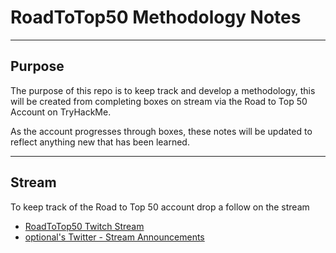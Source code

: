 # RoadToTop50 Methodology Notes

---

## Purpose
The purpose of this repo is to keep track and develop a methodology, this will be created from completing boxes on stream via the Road to Top 50 Account on TryHackMe.

As the account progresses through boxes, these notes will be updated to reflect anything new that has been learned.


---

## Stream

To keep track of the Road to Top 50 account drop a follow on the stream
- [RoadToTop50 Twitch Stream](https://twitch.tv/optionalCTF)
- [optional's Twitter - Stream Announcements](https://twitter.com/optionalCTF)
